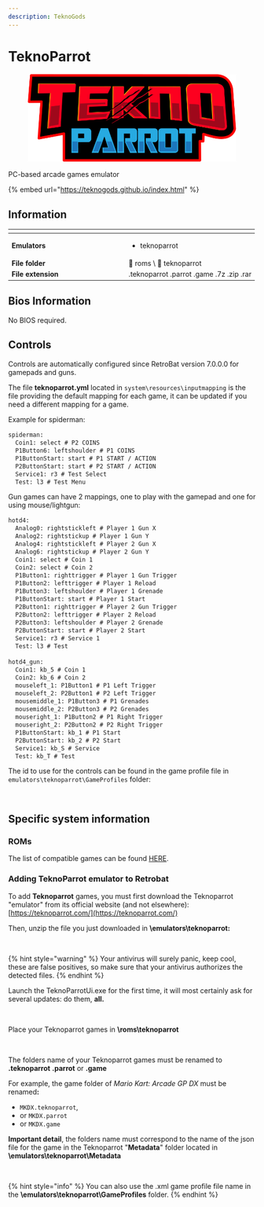 ```yaml
---
description: TeknoGods
---
```


# TeknoParrot

<div align="left"><figure><img src="https://raw.githubusercontent.com/fabricecaruso/es-theme-carbon/52ff37c9e265587d006945a2ba695b5a962b3a3d/art/logos/teknoparrot.svg" alt=""><figcaption></figcaption></figure></div>

PC-based arcade games emulator

{% embed url="https://teknogods.github.io/index.html" %}

## Information

<table data-header-hidden><thead><tr><th width="224"></th><th></th></tr></thead><tbody><tr><td><strong>Emulators</strong></td><td><ul><li>teknoparrot</li></ul></td></tr><tr><td><strong>File folder</strong></td><td><span data-gb-custom-inline data-tag="emoji" data-code="1f4c2">📂</span> roms \ <span data-gb-custom-inline data-tag="emoji" data-code="1f4c2">📂</span> teknoparrot</td></tr><tr><td><strong>File extension</strong></td><td>.teknoparrot .parrot .game .7z .zip .rar</td></tr></tbody></table>

## Bios Information

No BIOS required.

## Controls

Controls are automatically configured since RetroBat version 7.0.0.0 for gamepads and guns.

The file **teknoparrot.yml** located in `system\resources\inputmapping` is the file providing the default mapping for each game, it can be updated if you need a different mapping for a game.



Example for spiderman:

```
spiderman:
  Coin1: select # P2 COINS
  P1Button6: leftshoulder # P1 COINS
  P1ButtonStart: start # P1 START / ACTION
  P2ButtonStart: start # P2 START / ACTION
  Service1: r3 # Test Select
  Test: l3 # Test Menu
```

Gun games can have 2 mappings, one to play with the gamepad and one for using mouse/lightgun:

```
hotd4:
  Analog0: rightstickleft # Player 1 Gun X
  Analog2: rightstickup # Player 1 Gun Y
  Analog4: rightstickleft # Player 2 Gun X
  Analog6: rightstickup # Player 2 Gun Y
  Coin1: select # Coin 1
  Coin2: select # Coin 2
  P1Button1: righttrigger # Player 1 Gun Trigger
  P1Button2: lefttrigger # Player 1 Reload
  P1Button3: leftshoulder # Player 1 Grenade
  P1ButtonStart: start # Player 1 Start
  P2Button1: righttrigger # Player 2 Gun Trigger
  P2Button2: lefttrigger # Player 2 Reload
  P2Button3: leftshoulder # Player 2 Grenade
  P2ButtonStart: start # Player 2 Start
  Service1: r3 # Service 1
  Test: l3 # Test

hotd4_gun:
  Coin1: kb_5 # Coin 1
  Coin2: kb_6 # Coin 2
  mouseleft_1: P1Button1 # P1 Left Trigger
  mouseleft_2: P2Button1 # P2 Left Trigger
  mousemiddle_1: P1Button3 # P1 Grenades
  mousemiddle_2: P2Button3 # P2 Grenades
  mouseright_1: P1Button2 # P1 Right Trigger
  mouseright_2: P2Button2 # P2 Right Trigger
  P1ButtonStart: kb_1 # P1 Start
  P2ButtonStart: kb_2 # P2 Start
  Service1: kb_S # Service
  Test: kb_T # Test
```

The id to use for the controls can be found in the game profile file in `emulators\teknoparrot\GameProfiles` folder:

<div align="left"><figure><img src="https://i.imgur.com/c9Vtv43.png" alt=""><figcaption></figcaption></figure></div>

## Specific system information

### ROMs

The list of compatible games can be found [HERE](https://teknogods.github.io/compatibility.html).

### Adding TeknoParrot emulator to Retrobat

To add **Teknoparrot** games, you must first download the Teknoparrot "emulator" from its official website (and not elsewhere): [https://teknoparrot.com/](https://teknoparrot.com/)

Then, unzip the file you just downloaded in **\emulators\teknoparrot:**

<div align="left"><figure><img src="https://i.imgur.com/rQlbFKQ.png" alt=""><figcaption></figcaption></figure></div>

{% hint style="warning" %}
Your antivirus will surely panic, keep cool, these are false positives, so make sure that your antivirus authorizes the detected files.
{% endhint %}

Launch the TeknoParrotUi.exe for the first time, it will most certainly ask for several updates: do them, **all.**

<div align="left"><figure><img src="https://i.imgur.com/liUVclK.png" alt=""><figcaption></figcaption></figure></div>

Place your Teknoparrot games in **\roms\teknoparrot**

<div align="left"><figure><img src="https://i.imgur.com/wqTsWOQ.png" alt=""><figcaption></figcaption></figure></div>

The folders name of your Teknoparrot games must be renamed to **.teknoparrot** **.parrot** or **.game**

For example, the game folder of _Mario Kart: Arcade GP DX_ must be rename&#x64;**:**&#x20;

* `MKDX.teknoparrot`,&#x20;
* or `MKDX.parrot`
* or `MKDX.game`

**Important detail**, the folders name must correspond to the name of the json file for the game in the Teknoparrot "**Metadata**" folder located in **\emulators\teknoparrot\Metadata**

<div align="left"><figure><img src="https://i.imgur.com/6BBrvM8.png" alt=""><figcaption></figcaption></figure></div>

{% hint style="info" %}
You can also use the .xml game profile file name in the **\emulators\teknoparrot\GameProfiles** folder.
{% endhint %}
